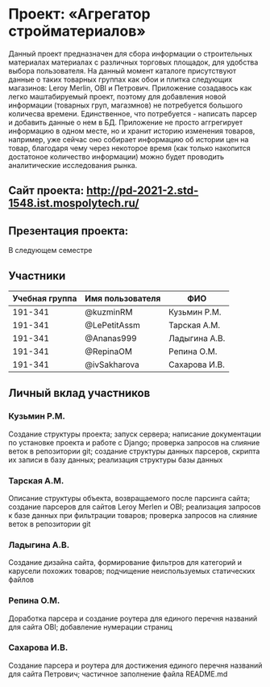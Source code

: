 # Проект: «Агрегатор стройматериалов»

Данный проект предназначен для сбора информации о строительных материалах материалах с различных торговых площадок, для удобства выбора пользователя. На данный момент каталоге присутствуют данные о таких товарных группах как обои и плитка следующих магазинов: Leroy Merlin, OBI и Петрович. Приложение созадавось как легко маштабируемый проект, поэтому для добавления новой информации (товарных груп, магазмнов) не потребуется большого количесва времени. Единственное, что потребуется - написать парсер и добавить данные о нем в БД. Приложение не просто аггрегирует информацию в одном месте, но и хранит историю изменения товаров, например, уже сейчас оно собирает информацию об истории цен на товар, благодаря чему через некоторое время (как только накопится достатоное количество информации) можно будет проводить аналитические исследования рынка.
## Сайт проекта: http://pd-2021-2.std-1548.ist.mospolytech.ru/

## Презентация проекта:
В следующем семестре

## Участники

| Учебная группа | Имя пользователя | ФИО                      |
|----------------|------------------|--------------------------|
| 191-341        | @kuzminRM        | Кузьмин Р.М.             |
| 191-341        | @LePetitAssm     | Тарская А.М.             |
| 191-341        | @Ananas999       | Ладыгина А.В.            |
| 191-341        | @RepinaOM        | Репина О.М.              |
| 191-341        | @ivSakharova     | Сахарова И.В.            |


## Личный вклад участников

### Кузьмин Р.М.

Создание структуры проекта; запуск сервера; написание документации по установке проекта и работе с Django; проверка запросов на слияние веток в репозитории git; создание структуры данных парсеров, скрипта их записи в базу данных; реализация структуры базы данных 

### Тарская А.М.

Описание структуры объекта, возвращаемого после парсинга сайта; создание парсеров для сайтов Leroy Merlen и OBI; реализация запросов к базе данных при фильтрации товаров; проверка запросов на слияние веток в репозитории git

### Ладыгина А.В.

Создание дизайна сайта, формирование фильтров для категорий и карусели похожих товаров; подчищение неиспользуемых статических файлов

### Репина О.М.

Доработка парсера и создание роутера для единого перечня названий для сайта OBI; добавление нумерации страниц

### Сахарова И.В.

Создание парсера и роутера для достижения единого перечня названий для сайта Петрович; частичное заполнение файла README.md
